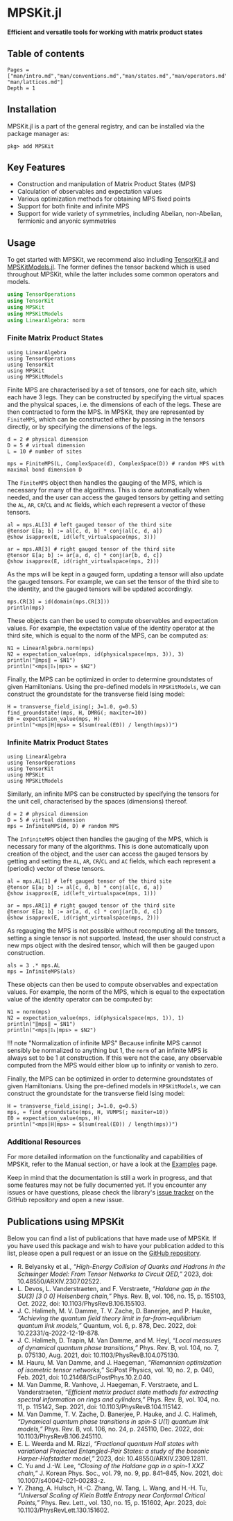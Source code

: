 # MPSKit.jl

**Efficient and versatile tools for working with matrix product states**

## Table of contents

```@contents
Pages = ["man/intro.md","man/conventions.md","man/states.md","man/operators.md","man/algorithms.md","man/parallelism.md", "man/lattices.md"]
Depth = 1
```

## Installation

MPSKit.jl is a part of the general registry, and can be installed via the package manager
as:
```
pkg> add MPSKit
```

## Key Features

- Construction and manipulation of Matrix Product States (MPS)
- Calculation of observables and expectation values
- Various optimization methods for obtaining MPS fixed points
- Support for both finite and infinite MPS
- Support for wide variety of symmetries, including Abelian, non-Abelian, fermionic and anyonic symmetries

## Usage

To get started with MPSKit, we recommend also including
[TensorKit.jl](https://github.com/Jutho/TensorKit.jl) and
[MPSKitModels.jl](https://github.com/QuantumKitHub/MPSKitModels.jl). The former defines the
tensor backend which is used throughout MPSKit, while the latter includes some common
operators and models.

```julia
using TensorOperations
using TensorKit
using MPSKit
using MPSKitModels
using LinearAlgebra: norm
```

### Finite Matrix Product States

```@setup finitemps
using LinearAlgebra
using TensorOperations
using TensorKit
using MPSKit
using MPSKitModels
```

Finite MPS are characterised by a set of tensors, one for each site, which each have 3 legs.
They can be constructed by specifying the virtual spaces and the physical spaces, i.e. the
dimensions of each of the legs. These are then contracted to form the MPS. In MPSKit, they
are represented by `FiniteMPS`, which can be constructed either by passing in the tensors
directly, or by specifying the dimensions of the legs.

```@example finitemps
d = 2 # physical dimension
D = 5 # virtual dimension
L = 10 # number of sites

mps = FiniteMPS(L, ComplexSpace(d), ComplexSpace(D)) # random MPS with maximal bond dimension D
```

The `FiniteMPS` object then handles the gauging of the MPS, which is necessary for many of
the algorithms. This is done automatically when needed, and the user can access the gauged
tensors by getting and setting the `AL`, `AR`, `CR`/`CL` and `AC` fields, which each
represent a vector of these tensors.

```@example finitemps
al = mps.AL[3] # left gauged tensor of the third site
@tensor E[a; b] := al[c, d, b] * conj(al[c, d, a])
@show isapprox(E, id(left_virtualspace(mps, 3)))
```
```@example finitemps
ar = mps.AR[3] # right gauged tensor of the third site
@tensor E[a; b] := ar[a, d, c] * conj(ar[b, d, c])
@show isapprox(E, id(right_virtualspace(mps, 2)))
```

As the mps will be kept in a gauged form, updating a tensor will also update the gauged
tensors. For example, we can set the tensor of the third site to the identity, and the
gauged tensors will be updated accordingly.

```@example finitemps
mps.CR[3] = id(domain(mps.CR[3]))
println(mps)
```

These objects can then be used to compute observables and expectation values. For example,
the expectation value of the identity operator at the third site, which is equal to the norm
of the MPS, can be computed as:

```@example finitemps
N1 = LinearAlgebra.norm(mps)
N2 = expectation_value(mps, id(physicalspace(mps, 3)), 3)
println("‖mps‖ = $N1")
println("<mps|𝕀₃|mps> = $N2")
```

Finally, the MPS can be optimized in order to determine groundstates of given Hamiltonians.
Using the pre-defined models in `MPSKitModels`, we can construct the groundstate for the
transverse field Ising model:

```@example finitemps
H = transverse_field_ising(; J=1.0, g=0.5)
find_groundstate!(mps, H, DMRG(; maxiter=10))
E0 = expectation_value(mps, H)
println("<mps|H|mps> = $(sum(real(E0)) / length(mps))")
```

### Infinite Matrix Product States

```@setup infinitemps
using LinearAlgebra
using TensorOperations
using TensorKit
using MPSKit
using MPSKitModels
```

Similarly, an infinite MPS can be constructed by specifying the tensors for the unit cell,
characterised by the spaces (dimensions) thereof.

```@example infinitemps
d = 2 # physical dimension
D = 5 # virtual dimension
mps = InfiniteMPS(d, D) # random MPS
```

The `InfiniteMPS` object then handles the gauging of the MPS, which is necessary for many of
the algorithms. This is done automatically upon creation of the object, and the user can
access the gauged tensors by getting and setting the `AL`, `AR`, `CR`/`CL` and `AC` fields,
which each represent a (periodic) vector of these tensors.

```@example infinitemps
al = mps.AL[1] # left gauged tensor of the third site
@tensor E[a; b] := al[c, d, b] * conj(al[c, d, a])
@show isapprox(E, id(left_virtualspace(mps, 1)))
```
```@example infinitemps
ar = mps.AR[1] # right gauged tensor of the third site
@tensor E[a; b] := ar[a, d, c] * conj(ar[b, d, c])
@show isapprox(E, id(right_virtualspace(mps, 2)))
```

As regauging the MPS is not possible without recomputing all the tensors, setting a single
tensor is not supported. Instead, the user should construct a new mps object with the
desired tensor, which will then be gauged upon construction.

```@example infinitemps
als = 3 .* mps.AL
mps = InfiniteMPS(als)
```

These objects can then be used to compute observables and expectation values. For example,
the norm of the MPS, which is equal to the expectation value of the identity operator can be
computed by:

```@example infinitemps
N1 = norm(mps)
N2 = expectation_value(mps, id(physicalspace(mps, 1)), 1)
println("‖mps‖ = $N1")
println("<mps|𝕀₁|mps> = $N2")
```

!!! note "Normalization of infinite MPS"
    Because infinite MPS cannot sensibly be normalized to anything but $1$, the `norm` of
    an infinite MPS is always set to be $1$ at construction. If this were not the case, any
    observable computed from the MPS would either blow up to infinity or vanish to zero.

Finally, the MPS can be optimized in order to determine groundstates of given Hamiltonians.
Using the pre-defined models in `MPSKitModels`, we can construct the groundstate for the
transverse field Ising model:

```@example infinitemps
H = transverse_field_ising(; J=1.0, g=0.5)
mps, = find_groundstate(mps, H, VUMPS(; maxiter=10))
E0 = expectation_value(mps, H)
println("<mps|H|mps> = $(sum(real(E0)) / length(mps))")
```

### Additional Resources

For more detailed information on the functionality and capabilities of MPSKit, refer to the
Manual section, or have a look at the [Examples](@ref) page.

Keep in mind that the documentation is still a work in progress, and that some features may
not be fully documented yet. If you encounter any issues or have questions, please check the
library's [issue tracker](https://github.com/QuantumKitHub/MPSKit.jl/issues) on the GitHub
repository and open a new issue.

## Publications using MPSKit

Below you can find a list of publications that have made use of MPSKit. If you have used
this package and wish to have your publication added to this list, please open a pull
request or an issue on the [GitHub repository](https://github.com/QuantumKitHub/MPSKit.jl/).

- R. Belyansky et al., *“High-Energy Collision of Quarks and Hadrons in the Schwinger Model: From Tensor Networks to Circuit QED,”* 2023, doi: 10.48550/ARXIV.2307.02522.
- L. Devos, L. Vanderstraeten, and F. Verstraete, *“Haldane gap in the SU(3) [3 0 0] Heisenberg chain,”* Phys. Rev. B, vol. 106, no. 15, p. 155103, Oct. 2022, doi: 10.1103/PhysRevB.106.155103.
- J. C. Halimeh, M. V. Damme, T. V. Zache, D. Banerjee, and P. Hauke, *“Achieving the quantum field theory limit in far-from-equilibrium quantum link models,”* Quantum, vol. 6, p. 878, Dec. 2022, doi: 10.22331/q-2022-12-19-878.
- J. C. Halimeh, D. Trapin, M. Van Damme, and M. Heyl, *“Local measures of dynamical quantum phase transitions,”* Phys. Rev. B, vol. 104, no. 7, p. 075130, Aug. 2021, doi: 10.1103/PhysRevB.104.075130.
- M. Hauru, M. Van Damme, and J. Haegeman, *“Riemannian optimization of isometric tensor networks,”* SciPost Physics, vol. 10, no. 2, p. 040, Feb. 2021, doi: 10.21468/SciPostPhys.10.2.040.
- M. Van Damme, R. Vanhove, J. Haegeman, F. Verstraete, and L. Vanderstraeten, *“Efficient matrix product state methods for extracting spectral information on rings and cylinders,”* Phys. Rev. B, vol. 104, no. 11, p. 115142, Sep. 2021, doi: 10.1103/PhysRevB.104.115142.
- M. Van Damme, T. V. Zache, D. Banerjee, P. Hauke, and J. C. Halimeh, *“Dynamical quantum phase transitions in spin-$S$ $\text{U}(1)$ quantum link models,”* Phys. Rev. B, vol. 106, no. 24, p. 245110, Dec. 2022, doi: 10.1103/PhysRevB.106.245110.
- E. L. Weerda and M. Rizzi, *“Fractional quantum Hall states with variational Projected Entangled-Pair States: a study of the bosonic Harper-Hofstadter model,”* 2023, doi: 10.48550/ARXIV.2309.12811.
- C. Yu and J.-W. Lee, *“Closing of the Haldane gap in a spin-1 XXZ chain,”* J. Korean Phys. Soc., vol. 79, no. 9, pp. 841–845, Nov. 2021, doi: 10.1007/s40042-021-00283-z.
- Y. Zhang, A. Hulsch, H.-C. Zhang, W. Tang, L. Wang, and H.-H. Tu, *“Universal Scaling of Klein Bottle Entropy near Conformal Critical Points,”* Phys. Rev. Lett., vol. 130, no. 15, p. 151602, Apr. 2023, doi: 10.1103/PhysRevLett.130.151602.
